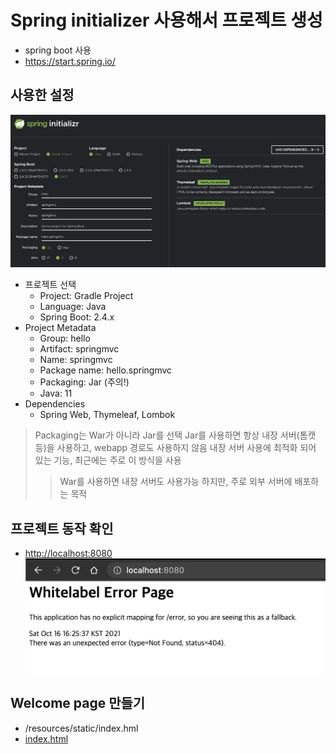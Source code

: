 # Spring initializer 사용해서 프로젝트 생성

- spring boot 사용
- <https://start.spring.io/>

## 사용한 설정

![settings](./img/springmvc_settings.png)

- 프로젝트 선택
  - Project: Gradle Project
  - Language: Java
  - Spring Boot: 2.4.x
- Project Metadata 
  - Group: hello
  - Artifact: springmvc
  - Name: springmvc
  - Package name: hello.springmvc 
  - Packaging: Jar (주의!)
  - Java: 11
- Dependencies
  - Spring Web, Thymeleaf, Lombok

> Packaging는 War가 아니라 Jar를 선택
> Jar를 사용하면 항상 내장 서버(톰캣등)을 사용하고, webapp 경로도 사용하지 않음
> 내장 서버 사용에 최적화 되어 있는 기능, 최근에는 주로 이 방식을 사용
>> War를 사용하면 내장 서버도 사용가능 하지만, 주로 외부 서버에 배포하는 목적

## 프로젝트 동작 확인

- <http://localhost:8080>
![ok](./img/springmvc_settings_ok.png)

## Welcome page 만들기

- /resources/static/index.hml
- [index.html](./springmvc/src/main/resources/static/index.html)